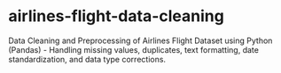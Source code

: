 # airlines-flight-data-cleaning
Data Cleaning and Preprocessing of Airlines Flight Dataset using Python (Pandas) - Handling missing values, duplicates, text formatting, date standardization, and data type corrections.
